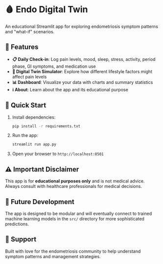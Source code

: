 # 🩸 Endo Digital Twin

An educational Streamlit app for exploring endometriosis symptom patterns and "what-if" scenarios.

## 🎯 Features

- **📋 Daily Check-in**: Log pain levels, mood, sleep, stress, activity, period phase, GI symptoms, and medication use
- **🧪 Digital Twin Simulator**: Explore how different lifestyle factors might affect pain levels
- **📊 Dashboard**: Visualize your data with charts and summary statistics
- **ℹ️ About**: Learn about the app and its educational purpose

## 🚀 Quick Start

1. Install dependencies:
   ```bash
   pip install -r requirements.txt
   ```

2. Run the app:
   ```bash
   streamlit run app.py
   ```

3. Open your browser to `http://localhost:8501`

## ⚠️ Important Disclaimer

This app is for **educational purposes only** and is not medical advice. Always consult with healthcare professionals for medical decisions.

## 🔧 Future Development

The app is designed to be modular and will eventually connect to trained machine learning models in the `src/` directory for more sophisticated predictions.

## 💜 Support

Built with love for the endometriosis community to help understand symptom patterns and management strategies.

